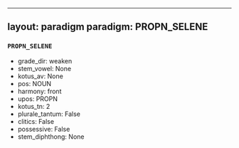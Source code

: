 
---
layout: paradigm
paradigm: PROPN_SELENE
---
### ` PROPN_SELENE `


* grade_dir: weaken
* stem_vowel: None
* kotus_av: None
* pos: NOUN
* harmony: front
* upos: PROPN
* kotus_tn: 2
* plurale_tantum: False
* clitics: False
* possessive: False
* stem_diphthong: None
